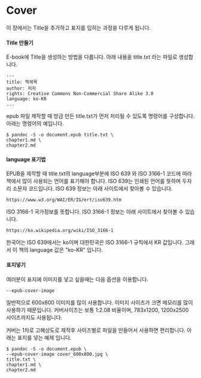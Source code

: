 # Cover
이 장에서는 Title을 추가하고 표지를 입히는 과정을 다루게 됩니다.

#### Title 만들기
E-book에 Title을 생성하는 방법을 다룹니다.
아래 내용을 title.txt 라는 파일로 생성합니다.

	---
	title: 책제목
	author: 저자
	rights: Creative Commons Non-Commercial Share Alike 3.0
	language: ko-KR
	...

epub 파일 제작할 때 방금 만든 title.txt가 먼저 처리될 수 있도록 명령어를 구성합니다.
아래는 명령어의 예입니다.

	$ pandoc -S -o document.epub title.txt \
	chapter1.md \
	chapter2.md

#### language 표기법
EPUB을 제작할 때 title.txt의 language부분에
ISO 639 와 ISO 3166-1 코드에 따라 책에서 많이 사용되는 언어를 표기해야 합니다.
ISO 639는 인쇄된 언어를 뜻하며 두자리 소문자 코드입니다.
ISO 639 정보는 아래 사이트에서 찾아볼 수 있습니다.

	https://www.w3.org/WAI/ER/IG/ert/iso639.htm

ISO 3166-1 국가정보를 뜻합니다.
ISO 3166-1 정보는 아래 사이트에서 찾아볼 수 있습니다.

	https://ko.wikipedia.org/wiki/ISO_3166-1

한국어는 ISO 639에서는 ko이며
대한민국은 ISO 3166-1 규칙에서 KR 값입니다.
그래서 이 책의 language 값은 "ko-KR" 입니다.

#### 표지넣기
여러분이 표지에 이미지를 넣고 싶을때는 다음 옵션을 이용합니다.

	--epub-cover-image

일반적으로 600x800 이미지를 많이 사용합니다.
이미지 사이즈가 크면 메모리를 많이 사용하기 때문입니다.
커버사이즈는 보통 1:2.08 비율이며, 783x1200, 1200x2500 사이즈까지도 사용됩니다.

커버는 1차로 고해상도로 제작후 사이즈별로 파일을 만들어서 사용하면 편리합니다.
아래는 표지를 넣는 예제 입니다.

	$ pandoc -S -o document.epub \
	--epub-cover-image cover_600x800.jpg \
	title.txt \
	chapter1.md \
	chapter2.md
